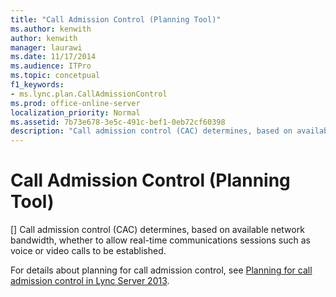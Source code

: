 ```yaml
---
title: "Call Admission Control (Planning Tool)"
ms.author: kenwith
author: kenwith
manager: laurawi
ms.date: 11/17/2014
ms.audience: ITPro
ms.topic: concetpual
f1_keywords:
- ms.lync.plan.CallAdmissionControl
ms.prod: office-online-server
localization_priority: Normal
ms.assetid: 7b73e678-3e5c-491c-bef1-0eb72cf60398
description: "Call admission control (CAC) determines, based on available network bandwidth, whether to allow real-time communications sessions such as voice or video calls to be established."
---
```


# Call Admission Control (Planning Tool)
[]
Call admission control (CAC) determines, based on available network bandwidth, whether to allow real-time communications sessions such as voice or video calls to be established.
  
For details about planning for call admission control, see [Planning for call admission control in Lync Server 2013](planning-for-call-admission-control-cac.md).
  

